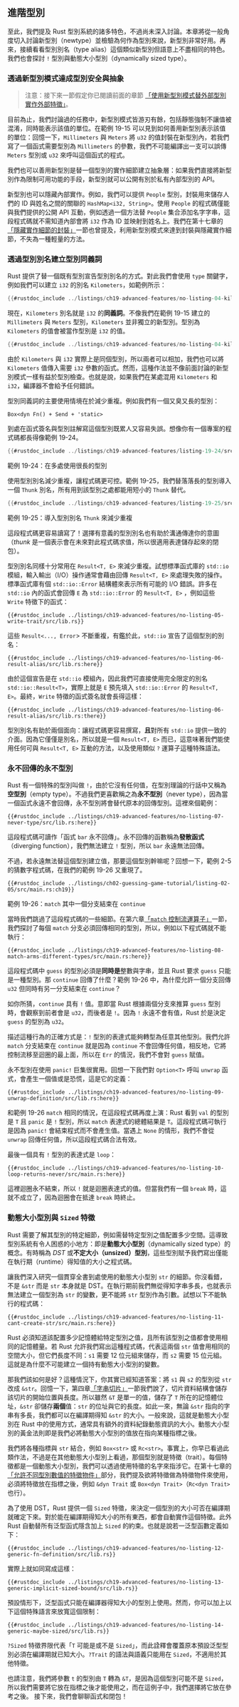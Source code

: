 ## 進階型別

至此，我們提及 Rust 型別系統的諸多特色，不過尚未深入討論。本章將從一般角度切入討論新型別（newtype）並檢驗為何作為型別來說，新型別非常好用。再來，接續看看型別別名（type alias）這個類似新型別但語意上不盡相同的特色。我們也會探討 `!` 型別與動態大小型別（dynamically sized type）。

### 透過新型別模式達成型別安全與抽象

> 注意：接下來一節假定你已閱讀前面的章節 [「使用新型別模式替外部型別實作外部特徵」][使用新型別模式]。

目前為止，我們討論過的任務中，新型別模式皆游刃有餘，包括靜態強制不讓值被混淆，同時能表示該值的單位。在範例 19-15 可以見到如何善用新型別表示該值的單位：回憶一下，`Millimeters` 與 `Meters` 將 `u32` 的值封裝在新型別內，若我們寫了一個函式需要型別為 `Millimeters` 的參數，我們不可能編譯出一支可以誤傳 `Meters` 型別或 `u32` 來呼叫這個函式的程式。

我們也可以善用新型別是替一個型別的實作細節建立抽象層：如果我們直接將新型別作為限制可用功能的手段，新型別就可以公開有別於私有內部型別的 API。

新型別也可以隱藏內部實作。例如，我們可以提供 `People` 型別，封裝用來儲存人們的 ID 與姓名之間的關聯的 `HashMap<i32, String>`。使用 `People` 的程式碼僅能與我們提供的公開 API 互動，例如透過一個方法替 `People` 集合添加名字字串，這段程式碼就不需知道內部會將 `i32` 作為 ID 並映射到姓名上。我們在第十七章的[「隱藏實作細節的封裝」][隱藏實作細節的封裝]一節也曾提及，利用新型別模式來達到封裝與隱藏實作細節，不失為一種輕量的方法。

### 透過型別別名建立型別同義詞

Rust 提供了替一個既有型別宣告型別別名的方式。對此我們會使用 `type` 關鍵字，例如我們可以建立 `i32` 的別名 `Kilometers`，如範例所示：

```rust
{{#rustdoc_include ../listings/ch19-advanced-features/no-listing-04-kilometers-alias/src/main.rs:here}}
```

現在，`Kilometers`  別名就是 `i32` 的**同義詞**。不像我們在範例 19-15 建立的 `Millimeters` 與 `Meters` 型別，`Kilometers` 並非獨立的新型別。型別為 `Kilometers` 的值會被當作型別是 `i32` 的值。

```rust
{{#rustdoc_include ../listings/ch19-advanced-features/no-listing-04-kilometers-alias/src/main.rs:there}}
```

由於 `Kilometers` 與 `i32` 實際上是同個型別，所以兩者可以相加，我們也可以將 `Kilometers` 值傳入需要 `i32` 參數的函式。然而，這種作法並不像前面討論的新型別模式一樣有益於型別檢查。也就是說，如果我們在某處混用 `Kilometers` 和 `i32`，編譯器不會給予任何錯誤。

型別同義詞的主要使用情境在於減少重複。例如我們有一個又臭又長的型別：

```rust,ignore
Box<dyn Fn() + Send + 'static>
```

到處在函式簽名與型別註解寫這個型別既累人又容易失誤。想像你有一個專案的程式碼都長得像範例 19-24。

```rust
{{#rustdoc_include ../listings/ch19-advanced-features/listing-19-24/src/main.rs:here}}
```

<span class="caption">範例 19-24：在多處使用很長的型別</span>

使用型別別名減少重複，讓程式碼更可控。範例 19-25，我們替落落長的型別導入一個 `Thunk` 別名，所有用到該型別之處都能用短小的 `Thunk` 替代。

```rust
{{#rustdoc_include ../listings/ch19-advanced-features/listing-19-25/src/main.rs:here}}
```

<span class="caption">範例 19-25：導入型別別名 `Thunk` 來減少重複</span>

這段程式碼更容易讀寫了！選擇有意義的型別別名也有助於溝通傳達你的意圖（*thunk* 是一個表示會在未來對此程式碼求值，所以很適用表達儲存起來的閉包）。

型別別名同樣十分常用在 `Result<T, E>` 來減少重複。試想標準函式庫的 `std::io` 模組，輸入輸出（I/O）操作通常會藉由回傳 `Result<T, E>` 來處理失敗的操作。標準函式庫有個 `std::io::Error` 結構體來表示所有可能的 I/O 錯誤。許多在 `std::io` 內的函式會回傳 `E` 為 `std::io::Error` 的 `Result<T, E>` ，例如這些 `Write` 特徵下的函式：

```rust,noplayground
{{#rustdoc_include ../listings/ch19-advanced-features/no-listing-05-write-trait/src/lib.rs}}
```

這些 `Result<..., Error`> 不斷重複，有鑑於此，`std::io` 宣告了這個型別的別名：

```rust,noplayground
{{#rustdoc_include ../listings/ch19-advanced-features/no-listing-06-result-alias/src/lib.rs:here}}
```

由於這個宣告是在 `std::io` 模組內，因此我們可直接使用完全限定的別名 `std::io::Result<T>`，實際上就是 `E` 預先填入 `std::io::Error` 的 `Result<T, E>`。最終，`Write` 特徵的函式簽名就會長得這樣：

```rust,noplayground
{{#rustdoc_include ../listings/ch19-advanced-features/no-listing-06-result-alias/src/lib.rs:there}}
```

型別別名有助於兩個面向：讓程式碼更容易撰寫，**且**對所有 `std::io` 提供一致的介面。因為它僅僅是別名，所以就是一個 `Result<T, E>` 而已，這意味著我們能使用任何可與 `Result<T, E>` 互動的方法，以及使用類似 `?` 運算子這種特殊語法。

### 永不回傳的永不型別

Rust 有一個特殊的型別叫做 `!`，由於它沒有任何值，在型別理論的行話中又稱為**空型別**（empty type）。不過我們更喜歡稱之為**永不型別**（never type），因為當一個函式永遠不會回傳，永不型別將會替代原本的回傳型別。這裡來個範例：

```rust,noplayground
{{#rustdoc_include ../listings/ch19-advanced-features/no-listing-07-never-type/src/lib.rs:here}}
```

這段程式碼可讀作「函式 `bar` 永不回傳」。永不回傳的函數稱為**發散函式**（diverging function），我們無法建立 `!` 型別，所以 `bar` 永遠無法回傳。

不過，若永遠無法替這個型別建立值，那要這個型別幹嘛呢？回想一下，範例 2-5 的猜數字程式碼，在我們的範例 19-26 又重現了。

```rust,ignore
{{#rustdoc_include ../listings/ch02-guessing-game-tutorial/listing-02-05/src/main.rs:ch19}}
```

<span class="caption">範例 19-26：`match` 其中一個分支結束在 `continue`</span>

當時我們跳過了這段程式碼的一些細節。在第六章[「`match` 控制流運算子」][match-控制流運算子]<!-- ignore -->一節，我們探討了每個 `match` 分支必須回傳相同的型別，所以，例如以下程式碼就不能執行：

```rust,ignore,does_not_compile
{{#rustdoc_include ../listings/ch19-advanced-features/no-listing-08-match-arms-different-types/src/main.rs:here}}
```

這段程式碼中 `guess` 的型別必須是**同時是**整數與字串，並且 Rust 要求 `guess` 只能是一種型別。那 `continue` 回傳了什麼？範例 19-26 中，為什麼允許一個分支回傳 `u32` 但同時有另一分支結束在 `continue`？


如你所猜，`continue` 具有 `!` 值。意即當 Rust 根據兩個分支來推算 `guess` 型別時，會觀察到前者會是 `u32`，而後者是 `!`。因為 `!` 永遠不會有值，Rust 於是決定 `guess` 的型別為 `u32`。

描述這種行為的正確方式是：`!` 型別的表達式能夠轉型為任意其他型別。我們允許 `match` 分支結束在 `continue` 就是因為 `continue` 不會回傳任何值，相反地，它將控制流移至迴圈的最上面，所以在 `Err` 的情況，我們不會對 `guess` 賦值。


永不型別在使用 `panic!` 巨集很實用。回想一下我們對 `Option<T>` 呼叫 `unwrap` 函式，會產生一個值或是恐慌，這是它的定義：

```rust,ignore
{{#rustdoc_include ../listings/ch19-advanced-features/no-listing-09-unwrap-definition/src/lib.rs:here}}
```

和範例 19-26 `match` 相同的情況，在這段程式碼再度上演：Rust 看到 `val` 的型別是 `T` 且 `panic` 是 `!` 型別，所以 `match` 表達式的總體結果是 `T`。這段程式碼可執行是因為 `panic!` 會結束程式而不會產生值。當遇上 `None` 的情形，我們不會從 `unwrap` 回傳任何值，所以這段程式碼合法有效。


最後一個具有 `!` 型別的表達式是 `loop`：

```rust,ignore
{{#rustdoc_include ../listings/ch19-advanced-features/no-listing-10-loop-returns-never/src/main.rs:here}}
```

這裡迴圈永不結束，所以 `!` 就是迴圈表達式的值。但當我們有一個 `break` 時，這就不成立了，因為迴圈會在抵達 `break` 時終止。

### 動態大小型別與 `Sized` 特徵

Rust 需要了解其型別的特定細節，例如需替特定型別之值配置多少空間。這導致型別系統有令人困惑的小地方：即是**動態大小型別**（dynamically sized type）的概念。有時稱為 *DST* 或**不定大小（unsized）型別**，這些型別賦予我們寫出僅能在執行期（runtime）得知值的大小之程式碼。

讓我們深入研究一個貫穿全書到處使用的動態大小型別 `str` 的細節。你沒看錯，不是 `&str` 而是 `str` 本身就是 DST。在執行期前我們無從得知字串多長，也就表示無法建立一個型別為 `str` 的變數，更不能將 `str` 型別作為引數。試想以下不能執行的程式碼：

```rust,ignore,does_not_compile
{{#rustdoc_include ../listings/ch19-advanced-features/no-listing-11-cant-create-str/src/main.rs:here}}
```

Rust 必須知道該配置多少記憶體給特定型別之值，且所有該型別之值都會使用相同的記憶體量。若 Rust 允許我們寫出這種程式碼，代表這兩個 `str` 值會用相同的空間大小，但它們長度不同：`s1` 需要 12 位元組來儲存，而 `s2` 需要 15 位元組。這就是為什麼不可能建立一個持有動態大小型別的變數。

那我們該如何是好？這種情況下，你其實已經知道答案：將 `s1` 與 `s2` 的型別從 `str` 改成 `&str`。回憶一下，第四章[「字串切片」][字串-slice]<!-- ignore -->一節我們說了，切片資料結構會儲存該切片的開始位置與長度。所以雖然 `&T` 是單一的值，儲存了 `T` 所在的記憶體位址，`&str` 卻儲存**兩個**值：`str` 的位址與它的長度。如此一來，無論 `&str` 指向的字串有多長，我們都可以在編譯期得知 `&str` 的大小。一般來說，這就是動態大小型別在 Rust 中的使用方式，通常具有額外的資料紀錄動態資訊的大小。動態大小型別的黃金法則即是我們必將動態大小型別的值放在指向某種指標之後。

我們將各種指標與 `str` 結合，例如 `Box<str>` 或 `Rc<str>`。事實上，你早已看過此類作法，不過是在其他動態大小型別上看過，那個型別就是特徵（trait）。每個特徵都是一個動態大小型別，我們可以透過使用特徵的名字來指涉它。在第十七章的[「允許不同型別數值的特徵物件」][允許不同型別數值的特徵物件]部分，我們提及欲將特徵做為特徵物件來使用，必須將特徵放在指標之後，例如 `&dyn Trait` 或 `Box<dyn Trait>`（`Rc<dyn Trait>` 也行）。

為了使用 DST，Rust 提供一個 `Sized` 特徵，來決定一個型別的大小可否在編譯期就確定下來。對於能在編譯期得知大小的所有東西，都會自動實作這個特徵。此外 Rust 自動替所有泛型函式隱含加上 `Sized` 的約束。也就是說若一泛型函數定義如下：

```rust,ignore
{{#rustdoc_include ../listings/ch19-advanced-features/no-listing-12-generic-fn-definition/src/lib.rs}}
```

實際上就如同寫成這樣：

```rust,ignore
{{#rustdoc_include ../listings/ch19-advanced-features/no-listing-13-generic-implicit-sized-bound/src/lib.rs}}
```

預設情形下，泛型函式只能在編譯器得知大小的型別上使用。然而，你可以加上以下這個特殊語言來放寬這個限制：

```rust,ignore
{{#rustdoc_include ../listings/ch19-advanced-features/no-listing-14-generic-maybe-sized/src/lib.rs}}
```

`?Sized` 特徵界限代表「`T` 可能是或不是 `Sized`」，而此詮釋會覆蓋原本預設泛型型別必須在編譯期就已知大小。`?Trait` 的語法與語義只能用在 `Sized`，不適用於其他特徵。

也請注意，我們將參數 `t` 的型別由 `T` 轉為 `&T`，是因為這個型別可能不是 `Sized`，所以我們需要將它放在指標之後才能使用之，而在這例子中，我們選擇將它放在參考之後。
接下來，我們會聊聊函式和閉包！

[隱藏實作細節的封裝]: ch17-01-what-is-oo.html#隱藏實作細節的封裝
[字串-slice]: ch04-03-slices.html#字串切片
[match-控制流運算子]: ch06-02-match.html#match-控制流運算子
[允許不同型別數值的特徵物件]: ch17-02-trait-objects.html#允許不同型別數值的特徵物件
[使用新型別模式]: ch19-02-advanced-traits.html#使用新型別模式替外部型別實作外部特徵
